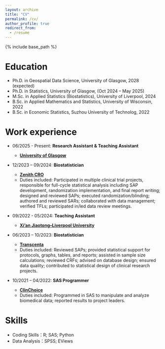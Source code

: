 ```yaml
---
layout: archive
title: "CV"
permalink: /cv/
author_profile: true
redirect_from:
  - /resume
---
```


{% include base_path %}

Education
======
* Ph.D. in Geospatial Data Science, University of Glasgow, 2028 (expected)
* Ph.D. in Statistics, University of Glasgow, (Oct 2024 – May 2025)
* M.Sc. in Applied Statistics (Biostatistics), University of Liverpool, 2024
* B.Sc. in Applied Mathematics and Statistics, University of Wisconsin, 2022
* B.Sc. in Economic Statistics, Suzhou University of Technolog, 2022

Work experience
======
* 06/2025 - Present: **Research Assistant & Teaching Assistant**
  * [**University of Glasgow**](https://www.gla.ac.uk/)
    
* 12/2023 – 09/2024: **Biostatistician**  
  * [**Zenith CRO**](http://www.zenithcro.com/)
  * Duties included: Participated in multiple clinical trial projects, responsible for full-cycle statistical analysis including SAP development, randomization implementation, and final report writing; designed and reviewed SAPs; executed randomization/blinding; authored and reviewed SARs; collaborated with data management; verified TFLs; participated in/led data review meetings.
    
* 09/2022 - 05/2024: **Teaching Assistant**
  * [**Xi’an Jiaotong–Liverpool University**](https://www.xjtlu.edu.cn/zh)
    
* 06/2023 – 10/2023: **Biostatistician**  
  * [**Transcenta**](https://www.transcenta.com/)  
  * Duties included: Reviewed SAPs; provided statistical support for protocols, graphs, tables, and reports; assisted in sample size calculations; reviewed CRFs; advised on database design; ensured data quality; contributed to statistical design of clinical research projects.

* 10/2021 – 04/2022: **SAS Programmer**  
  * [**ClinChoice**](https://www.clinchoice.com/)  
  * Duties included: Programmed in SAS to manipulate and analyze biomedical data; reported results to project leaders.

  
Skills
======
* Coding Skills：R; SAS; Python
* Data Analysis：SPSS; EViews
 
